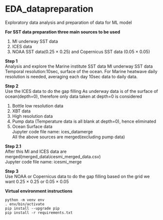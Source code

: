 # EDA_datapreparation
Exploratory data analysis and preparation of data for ML model

**For SST data preparation three main sources to be used**
1. MI underway SST data
2. ICES data
3. NOAA SST data(0.25 &times; 0.25) and Copernicus SST data (0.05 &times; 0.05)

**Step 1**<br>
Analysis and explore the Marine institute SST data
MI underway SST data 
Temporal resolution:10sec, surface of the ocean.
For Marine heatwave daily resolution is needed, averaging each day 10sec data to daily data.

**Step 2**<br>
Use the ICES data to do the gap filling 
As underway data is of the surface of ocean(depth=0), therefore only data taken at depth=0 is considered
1. Bottle low resolution data
2. XBT data
3. High resolution data
4. Pump data (Temperature data is all blank at depth=0), hence eliminated
5. Ocean Surface data<br>
Jupyter code file name: ices_datamerge<br>
All the above sources are merged(excluding pump data)<br>


**Step 2.1**<br>
After this MI and ICES data are merged(merged_data\\icesmi_merged_data.csv)<br>
Jupyter code file name: icesmi_merge


**Step 3**<br>
Use NOAA or Copernicus data to do the gap filling based on the grid we want 0.25 &times; 0.25 or 0.05 &times; 0.05

**Virtual environment instructions**

 ```shell
python -m venv env
. env/bin/activate
pip install --upgrade pip 
pip install -r requirements.txt
```




